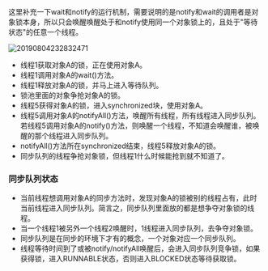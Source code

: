 这里补充一下wait和notify的运行机制，需要说明的是notify和wait的调用者是对象锁本身，所以只会唤醒唤醒处于和notify使用同一个对象锁上的，且处于"等待状态"的任意一个线程。

![20190804232832471](https://github.com/liu2su/JavaSE_Full_guide/assets/96462566/1f2da4a6-e2b7-44c1-893d-8929b660d85a)

- 线程1获取对象A的锁，正在使用对象A。
- 线程1调用对象A的wait()方法。
- 线程1释放对象A的锁，并马上进入等待队列。
- 锁池里面的对象争抢对象A的锁。
- 线程5获得对象A的锁，进入synchronized块，使用对象A。
- 线程5调用对象A的notifyAll()方法，唤醒所有线程，所有线程进入同步队列。若线程5调用对象A的notify()方法，则唤醒一个线程，不知道会唤醒谁，被唤醒的那个线程进入同步队列。
- notifyAll()方法所在synchronized结束，线程5释放对象A的锁。
- 同步队列的线程争抢对象锁，但线程1什么时候能抢到就不知道了。

### 同步队列状态
- 当前线程想调用对象A的同步方法时，发现对象A的锁被别的线程占有，此时当前线程进入同步队列。简言之，同步队列里面放的都是想争夺对象锁的线程。
- 当一个线程1被另外一个线程2唤醒时，1线程进入同步队列，去争夺对象锁。
- 同步队列是在同步的环境下才有的概念，一个对象对应一个同步队列。
- 线程等待时间到了或被notify/notifyAll唤醒后，会进入同步队列竞争锁，如果获得锁，进入RUNNABLE状态，否则进入BLOCKED状态等待获取锁。
